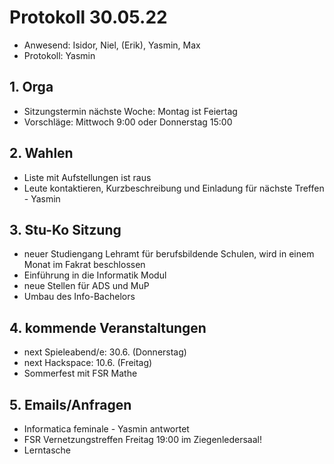 ---
---

# Protokoll 30.05.22

- Anwesend: Isidor, Niel, (Erik), Yasmin, Max
- Protokoll: Yasmin

## 1. Orga

- Sitzungstermin nächste Woche: Montag ist Feiertag
- Vorschläge: Mittwoch 9:00 oder Donnerstag 15:00

## 2. Wahlen

- Liste mit Aufstellungen ist raus
- Leute kontaktieren, Kurzbeschreibung und Einladung für nächste Treffen - Yasmin

## 3. Stu-Ko Sitzung

- neuer Studiengang Lehramt für berufsbildende Schulen, wird in einem Monat im Fakrat beschlossen
- Einführung in die Informatik Modul
- neue Stellen für ADS und MuP
- Umbau des Info-Bachelors

## 4. kommende Veranstaltungen

- next Spieleabend/e: 30.6. (Donnerstag)
- next Hackspace: 10.6. (Freitag)
- Sommerfest mit FSR Mathe

## 5. Emails/Anfragen

- Informatica feminale - Yasmin antwortet
- FSR Vernetzungstreffen Freitag 19:00 im Ziegenledersaal!
- Lerntasche

